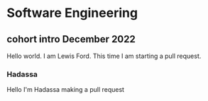 # Software Engineering

## cohort intro December 2022

Hello world. I am Lewis Ford. This time I am starting a pull request.

### Hadassa
Hello I'm Hadassa making a pull request
